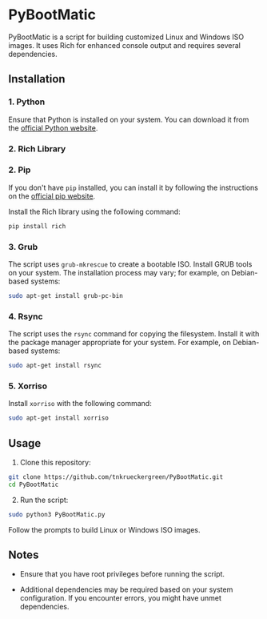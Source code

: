 # PyBootMatic

PyBootMatic is a script for building customized Linux and Windows ISO images. It uses Rich for enhanced console output and requires several dependencies.

## Installation

### 1. Python

Ensure that Python is installed on your system. You can download it from the [official Python website](https://www.python.org/).

### 2. Rich Library

### 2. Pip

If you don't have `pip` installed, you can install it by following the instructions on the [official pip website](https://pip.pypa.io/en/stable/installation/).


Install the Rich library using the following command:

```bash
pip install rich
```

### 3. Grub

The script uses `grub-mkrescue` to create a bootable ISO. Install GRUB tools on your system. The installation process may vary; for example, on Debian-based systems:

```bash
sudo apt-get install grub-pc-bin
```

### 4. Rsync

The script uses the `rsync` command for copying the filesystem. Install it with the package manager appropriate for your system. For example, on Debian-based systems:

```bash
sudo apt-get install rsync
```

### 5. Xorriso

Install `xorriso` with the following command:

```bash
sudo apt-get install xorriso
```

## Usage

1. Clone this repository:

```bash
git clone https://github.com/tnkrueckergreen/PyBootMatic.git
cd PyBootMatic
```

2. Run the script:

```bash
sudo python3 PyBootMatic.py
```

Follow the prompts to build Linux or Windows ISO images.

## Notes

- Ensure that you have root privileges before running the script.

- Additional dependencies may be required based on your system configuration. If you encounter errors, you might have unmet dependencies.
